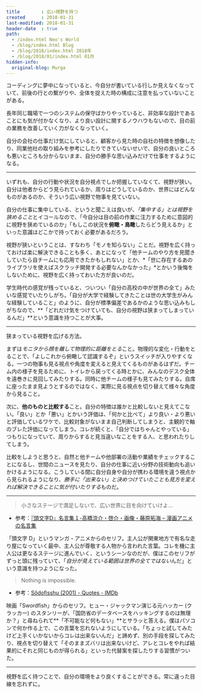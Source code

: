 ```yaml
---
title        : 広い視野を持つ
created      : 2018-01-31
last-modified: 2018-01-31
header-date  : true
path:
  - /index.html Neo's World
  - /blog/index.html Blog
  - /blog/2018/index.html 2018年
  - /blog/2018/01/index.html 01月
hidden-info:
  original-blog: Murga
---
```


コーディングに夢中になっていると、今自分が書いている行しか見えなくなっていて、前後の行との繋がりや、全体を捉えた時の構成に注意を払っていないことがある。

長年同じ職場で一つのシステムの保守ばかりやっていると、非効率な設計であることにも気が付かなくなり、より良い設計に関するノウハウもないので、目の前の業務を改善していく力がなくなっていく。

自分の会社の仕事だけ気にしていると、顧客から見た時の自社の特徴を想像したり、同業他社の取り組みを参考にしたりできていないせいで、自分の良いところも悪いところも分からないまま、自分の勝手な思い込みだけで仕事をするようになる。

---

いずれも、自分の行動や状況を自分視点でしか把握していなくて、視野が狭い。自分は他者からどう見られているか、周りはどうしているのか、世界にはどんなものがあるのか、そういう広い視野で物事を見ていない。

自分の仕事に集中している、というと聞こえは良いが、*「集中する」とは視野を狭めること*とイコールなので、「今自分は目の前の作業に注力するために意図的に視野を狭めているのか」「もしこの状況を**俯瞰・鳥瞰**したらどう見えるか」といった意識はどこかで持っておく必要があるだろう。

視野が狭いということは、すなわち「モノを知らない」ことだ。視野を広く持っておけば楽に解決できることも多く、あとになって「他チームのやり方を見聞きしていたら自チームにも応用できたかもしれない」とか、*「世に存在するあのライブラリを使えばスクラッチ開発する必要なんかなかった」*とかいう後悔をしないために、視野を広く持っておいた方が良いのだ。

学生時代の感覚が残っていると、ついつい「自分の高校の中が世界の全て」みたいな感覚でいたりしがち。「自分が大学で経験してきたことは世の大学生がみんな経験していること」のように、自分が標準偏差であるかのような思い込みもしがちなので、**「どれだけ気をつけていても、自分の視野は狭まってしまっているんだ」**という意識を持つことが大事。

---

狭まっている視野を広げる方法。

まずは*モニタから顔を離して物理的に距離をとる*こと。物理的な変化・行動をとることで、「よしこれから俯瞰して認識するぞ」というスイッチが入りやすくなる。一つの物事も見る視点や角度を変えると見えてくるものがあるはずだ。チーム内の様子を見るために、トイレから戻ってくる時とかに、みんなのデスク全体を遠巻きに見回してみたりする。同時に他チームの様子も見てみたりする。自席に座ったまま見ようとするのではなく、実際に見る視点を切り替えて様々な角度から見ること。

次に、**他のものと比較する**こと。自分の特徴は誰かと比較しないと見えてこない。「良い」とか「悪い」とかいう評価は、「何かと比べて」より良い・より悪いと評価しているワケで、比較対象がないまま自己判断してしまうと、主観的で軸のブレた評価になってしまう。コレが続くと、「自分ではちゃんとやっている」つもりになっていて、周りからすると見当違いなことをする人、と思われたりしてしまう。

比較をしようと思うと、自然と他チームや他部署の活動や業績をチェックすることになるし、世間のニュースを見たり、自分の仕事に近い分野の技術動向も追いかけるようになる。こうしている間に自分自身や自分が携わる環境を違う視点から見られるようになり、*勝手に「出来ない」と決めつけていたことも見方を変えれば解決できることに気が付いたりする*ものだ。

---

> 小さなステージで満足しないで、広い世界に目を向けていけよ…

- 参考：[『頭文字D』名言集１-高橋涼介・啓介・画像・藤原拓海 – 漫画アニメの名言集](http://漫画アニメの名言集.com/2017/05/26/%E3%80%8E%E9%A0%AD%E6%96%87%E5%AD%97d%E3%80%8F%E5%90%8D%E8%A8%80%E9%9B%86%EF%BC%91-%E9%AB%98%E6%A9%8B%E6%B6%BC%E4%BB%8B%E3%83%BB%E5%95%93%E4%BB%8B%E3%83%BB%E7%94%BB%E5%83%8F%E3%83%BB%E8%97%A4%E5%8E%9F/)

「頭文字 D」というマンガ・アニメからのセリフ。主人公が関東地方で有名な走り屋になっていく最中、主人公が尊敬する人物から言われた言葉。コレを機に主人公は更なるステージに進んでいく、というシーンなのだが、僕はこのセリフがずっと頭に残っていて、「*自分が見えている範囲は世界の全てではない*んだ」という意識を持つようになった。

> Nothing is impossible.

- 参考：[Sôdofisshu (2001) - Quotes - IMDb](http://www.imdb.com/title/tt0244244/quotes/qt0320366)

映画「Swordfish」からのセリフ。ヒュー・ジャックマン演じる元ハッカー (クラッカー) のスタンリーが、「国防省のデータベースをハッキングするのは無理か？」と尋ねられて**「不可能など何もない」**とサラッと答える。僕はパソコンで何か作る上で、この言葉を忘れないようにしている。「ちょっと試してみたけど上手くいかないからコレは出来ないんだ」と諦めず、別の手段を探してみたり、視点を切り替えて「そのままズバリは出来ないけど、アレとコレをやれば結果的にそれと同じものが得られる」といった代替案を探したりする習慣がついた。

---

視野を広く持つことで、自分の環境をより良くすることができる。常に違った目線を忘れずに。
